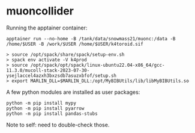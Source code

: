 # muoncollider

Running the apptainer container:

```
apptainer run --no-home -B /tank/data/snowmass21/muonc:/data -B /home/$USER -B /work/$USER /home/$USER/k4toroid.sif

> source /opt/spack/share/spack/setup-env.sh
> spack env activate -V k4prod
> source /opt/spack/opt/spack/linux-ubuntu22.04-x86_64/gcc-11.3.0/mucoll-stack-2023-07-30-ysejlaccel4azxh3bxzsdb7asuzxbfof/setup.sh
> export MARLIN_DLL=$MARLIN_DLL:/opt/MyBIBUtils/lib/libMyBIBUtils.so
```

A few python modules are installed as user packages:

```
python -m pip install mypy
python -m pip install pyarrow
python -m pip install pandas-stubs
```

Note to self: need to double-check those.
